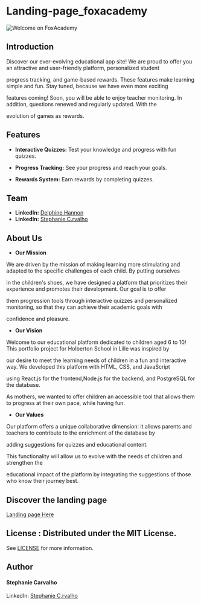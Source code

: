 # Landing-page_foxacademy

 <img src="https://cdn.discordapp.com/attachments/1212359396739252225/1302638539913035837/welcome.png?ex=6728d82d&is=672786ad&hm=4f3496527a50536fdaf3082893e90bd1da453794c6be64945d8b0d27a22e8a08&" alt="Welcome on FoxAcademy">

## Introduction

Discover our ever-evolving educational app site! We are proud to offer you an attractive and user-friendly platform, personalized student

progress tracking, and game-based rewards. These features make learning simple and fun. Stay tuned, because we have even more exciting

features coming! Soon, you will be able to enjoy teacher monitoring. In addition, questions renewed and regularly updated. With the

evolution of games as rewards.

## Features

- **Interactive Quizzes:** Test your knowledge and progress with fun quizzes.

- **Progress Tracking:** See your progress and reach your goals.

- **Rewards System:**  Earn rewards by completing quizzes.

## Team

- **LinkedIn:** [Delphine Hannon](https://www.linkedin.com/in/stephanie-c-35582a13a/)
- **LinkedIn:** [Stephanie C.rvalho](https://github.com/Delphine-H/)

## About Us

- **Our Mission**

We are driven by the mission of making learning more stimulating and adapted to the specific challenges of each child. By putting ourselves

in the children's shoes, we have designed a platform that prioritizes their experience and promotes their development. Our goal is to offer

them progression tools through interactive quizzes and personalized monitoring, so that they can achieve their academic goals with

confidence and pleasure.

- **Our Vision**

Welcome to our educational platform dedicated to children aged 6 to 10! This portfolio project for Holberton School in Lille was inspired by

our desire to meet the learning needs of children in a fun and interactive way. We developed this platform with HTML, CSS, and JavaScript

using React.js for the frontend,Node.js for the backend, and PostgreSQL for the database.

As mothers, we wanted to offer children an accessible tool that allows them to progress at their own pace, while having fun.

- **Our Values**

Our platform offers a unique collaborative dimension: it allows parents and teachers to contribute to the enrichment of the database by

adding suggestions for quizzes and educational content.

This functionality will allow us to evolve with the needs of children and strengthen the

educational impact of the platform by integrating the suggestions of those who know their journey best.

## Discover the landing page

[Landing page Here](https://stefani-web.github.io/Landing-page_foxacademy/)

## License : Distributed under the MIT License.
See [LICENSE](https://www.holbertonschool.fr/) for more information.


## Author
#### Stephanie Carvalho

LinkedIn: [Stephanie C.rvalho](https://www.linkedin.com/in/stephanie-c-35582a13a/)

